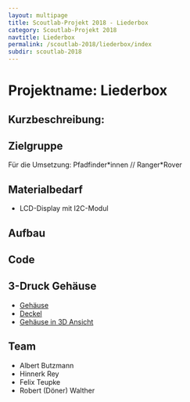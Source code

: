 ```yaml
---
layout: multipage
title: Scoutlab-Projekt 2018 - Liederbox
category: Scoutlab-Projekt 2018
navtitle: Liederbox
permalink: /scoutlab-2018/liederbox/index
subdir: scoutlab-2018
---
```

# Projektname: Liederbox

## Kurzbeschreibung:

## Zielgruppe

Für die Umsetzung: Pfadfinder\*innen // Ranger\*Rover


## Materialbedarf
+ LCD-Display mit I2C-Modul



## Aufbau

## Code




## 3-Druck Gehäuse
- [Gehäuse](data/3D-Modell/MachtKiste_bottom.stl)
- [Deckel](data/3D-Modell/MachtKiste_top.stl)
- [Gehäuse in 3D Ansicht](https://a360.co/2NQIqeJ)

## Team
- Albert Butzmann
- Hinnerk	Rey
- Felix	Teupke
- Robert (Döner) Walther
